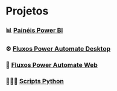 # Projetos

### 📊 [Painéis Power BI](projetos_bi.md)
### ⚙ [Fluxos Power Automate Desktop](fluxos_automate.md)
### 🤖 [Fluxos Power Automate Web](fluxos_automate_web.md)
### 👨🏿‍💻 [Scripts Python](projetos_py.md)

